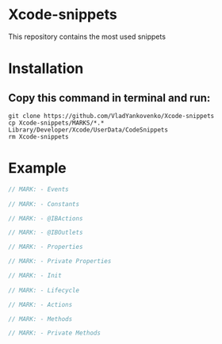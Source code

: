 # Xcode-snippets
 This repository contains the most used snippets

# Installation

## Copy this command in terminal and run:

```
git clone https://github.com/VladYankovenko/Xcode-snippets
cp Xcode-snippets/MARKS/*.* Library/Developer/Xcode/UserData/CodeSnippets
rm Xcode-snippets
```

# Example

```Swift
// MARK: - Events
    
// MARK: - Constants

// MARK: - @IBActions

// MARK: - @IBOutlets

// MARK: - Properties

// MARK: - Private Properties

// MARK: - Init
    
// MARK: - Lifecycle

// MARK: - Actions

// MARK: - Methods

// MARK: - Private Methods
```


